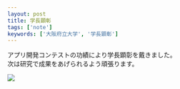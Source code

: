 ```yaml
---
layout: post
title: 学長顕彰
tags: ['note']
keywords: ['大阪府立大学', '学長顕彰']
---
```


アプリ開発コンテストの功績により学長顕彰を戴きました。<br/>
次は研究で成果をあげられるよう頑張ります。

<img src="/img/blog_honor_myphoto.jpg" class="image-on-frame" />
